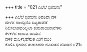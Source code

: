 +++
title = "021 ಎಲೆಲೆ ಭೀಮನು"

+++
ಎಲೆಲೆ ಭೀಮನು ಶಿವಶಿವಾ ದಳ  
ದುಳವ ಹಾಯ್ದನೊ ದಿಟ್ಟರಾವೆಡೆ  
ನಿಲಿಸಲಾಪವರಿಲ್ಲಲಾ ಕುರುರಾಯನಾನೆಗಳು  
ಕಳಕಳದ ಕಾಲಾಟ ರಾಯನ  
ದಳಕೆ ದುರ್ಲಭವೆನುತ ಮಿಗೆ ಮುಂ  
ಕೊಳಿಸಿ ಭೀಮನ ತುಡುಕಿದರು ರವಿಸುತನ ಪರಿವಾರ     ॥21॥